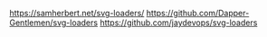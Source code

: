 https://samherbert.net/svg-loaders/
https://github.com/Dapper-Gentlemen/svg-loaders
https://github.com/jaydevops/svg-loaders
